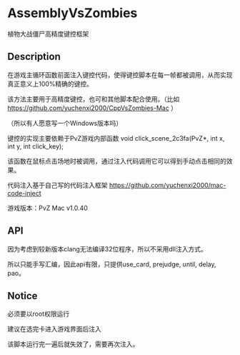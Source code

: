 # AssemblyVsZombies

植物大战僵尸高精度键控框架

## Description

在游戏主循环函数前面注入键控代码，使得键控脚本在每一帧都被调用，从而实现真正意义上100%精确的键控。

该方法主要用于高精度键控，也可和其他脚本配合使用。（比如 https://github.com/yuchenxi2000/CppVsZombies-Mac ）

（所以有人愿意写一个Windows版本吗）

键控的实现主要依赖于PvZ游戏内部函数 void click_scene_2c3fa(PvZ*, int x, int y, int click_key);

该函数在鼠标点击场地时被调用，通过注入代码调用它可以得到手动点击相同的效果。

代码注入基于自己写的代码注入框架 https://github.com/yuchenxi2000/mac-code-inject

游戏版本：PvZ Mac v1.0.40

## API

因为考虑到较新版本clang无法编译32位程序，所以不采用dll注入方式。

所以只能手写汇编，因此api有限，只提供use_card, prejudge, until, delay, pao。

## Notice

必须要以root权限运行

建议在选完卡进入游戏界面后注入

该脚本运行完一遍后就失效了，需要再次注入。
